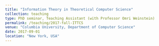 ```yaml
---
title: "Information Theory in Theoretical Computer Science"
collection: teaching
type: PhD seminar, Teaching Assistant (with Professor Omri Weinstein)
permalink: /teaching/2017-fall-ITTCS
venue: "Columbia University, Department of Computer Science"
date: 2017-09-01
location: "New York, USA"
---
```

